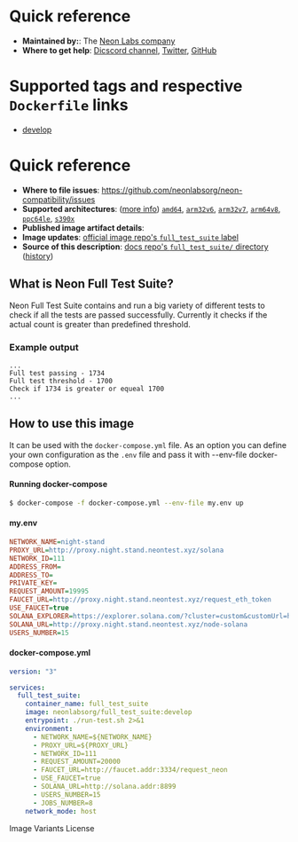 # Quick reference

* **Maintained by:**: The [Neon Labs company](https://neon-labs.org/)
* **Where to get help**: [Dicscord channel](https://discord.com/channels/839825320639332362), [Twitter](https://twitter.com/neonlabsorg), [GitHub](https://github.com/neonlabsorg)

# Supported tags and respective `Dockerfile` links

* [develop](https://github.com/neonlabsorg/neon-compatibility/blob/develop/Dockerfile)

# Quick reference
* **Where to file issues**: https://github.com/neonlabsorg/neon-compatibility/issues
* **Supported architectures**: ([more info](https://github.com/docker-library/official-images#architectures-other-than-amd64)) [`amd64`](https://hub.docker.com/r/amd64/node/), [`arm32v6`](https://hub.docker.com/r/arm32v6/node/), [`arm32v7`](https://hub.docker.com/r/arm32v7/node/), [`arm64v8`](https://hub.docker.com/r/arm64v8/node/), [`ppc64le`](https://hub.docker.com/r/ppc64le/node/), [`s390x`](https://hub.docker.com/r/s390x/node/)
* **Published image artifact details**: 
* **Image updates**: [official image repo's `full_test_suite` label](https://github.com/neonlabsorg/neon-compatibility/pulls?q=label%3Afull_test_suite)
* **Source of this description**: [docs repo's `full_test_suite/` directory](https://github.com/neonlabsorg/neon-compatibility/tree/develop/full_test_suite) ([history](https://github.com/neonlabsorg/neon-compatibility/commits/develop/full_test_suite))

## What is Neon Full Test Suite?

Neon Full Test Suite contains and run a big variety of different tests to check if all the tests are passed successfully. Currently it checks if the actual count is greater than predefined threshold.

### Example output
```
...
Full test passing - 1734
Full test threshold - 1700
Check if 1734 is greater or equeal 1700
...
```

## How to use this image

It can be used with the `docker-compose.yml` file.
As an option you can define your own configuration as the `.env` file and pass it with --env-file docker-compose option.

#### Running docker-compose

```sh
$ docker-compose -f docker-compose.yml --env-file my.env up
```

#### my.env

```ini
NETWORK_NAME=night-stand
PROXY_URL=http://proxy.night.stand.neontest.xyz/solana
NETWORK_ID=111
ADDRESS_FROM=
ADDRESS_TO=
PRIVATE_KEY=
REQUEST_AMOUNT=19995
FAUCET_URL=http://proxy.night.stand.neontest.xyz/request_eth_token
USE_FAUCET=true
SOLANA_EXPLORER=https://explorer.solana.com/?cluster=custom&customUrl=http://proxy.night.stand.neontest.xyz/node-solana
SOLANA_URL=http://proxy.night.stand.neontest.xyz/node-solana
USERS_NUMBER=15
```


#### docker-compose.yml
```yaml
version: "3"

services:
  full_test_suite:
    container_name: full_test_suite
    image: neonlabsorg/full_test_suite:develop
    entrypoint: ./run-test.sh 2>&1
    environment:
      - NETWORK_NAME=${NETWORK_NAME}
      - PROXY_URL=${PROXY_URL}
      - NETWORK_ID=111
      - REQUEST_AMOUNT=20000
      - FAUCET_URL=http://faucet.addr:3334/request_neon
      - USE_FAUCET=true
      - SOLANA_URL=http://solana.addr:8899
      - USERS_NUMBER=15
      - JOBS_NUMBER=8
    network_mode: host
```




Image Variants
License